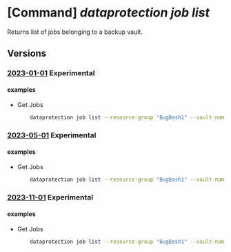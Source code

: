 # [Command] _dataprotection job list_

Returns list of jobs belonging to a backup vault.

## Versions

### [2023-01-01](/Resources/mgmt-plane/L3N1YnNjcmlwdGlvbnMve30vcmVzb3VyY2Vncm91cHMve30vcHJvdmlkZXJzL21pY3Jvc29mdC5kYXRhcHJvdGVjdGlvbi9iYWNrdXB2YXVsdHMve30vYmFja3Vwam9icw==/2023-01-01.xml) **Experimental**

<!-- mgmt-plane /subscriptions/{}/resourcegroups/{}/providers/microsoft.dataprotection/backupvaults/{}/backupjobs 2023-01-01 -->

#### examples

- Get Jobs
    ```bash
        dataprotection job list --resource-group "BugBash1" --vault-name "BugBashVaultForCCYv11"
    ```

### [2023-05-01](/Resources/mgmt-plane/L3N1YnNjcmlwdGlvbnMve30vcmVzb3VyY2Vncm91cHMve30vcHJvdmlkZXJzL21pY3Jvc29mdC5kYXRhcHJvdGVjdGlvbi9iYWNrdXB2YXVsdHMve30vYmFja3Vwam9icw==/2023-05-01.xml) **Experimental**

<!-- mgmt-plane /subscriptions/{}/resourcegroups/{}/providers/microsoft.dataprotection/backupvaults/{}/backupjobs 2023-05-01 -->

#### examples

- Get Jobs
    ```bash
        dataprotection job list --resource-group "BugBash1" --vault-name "BugBashVaultForCCYv11"
    ```

### [2023-11-01](/Resources/mgmt-plane/L3N1YnNjcmlwdGlvbnMve30vcmVzb3VyY2Vncm91cHMve30vcHJvdmlkZXJzL21pY3Jvc29mdC5kYXRhcHJvdGVjdGlvbi9iYWNrdXB2YXVsdHMve30vYmFja3Vwam9icw==/2023-11-01.xml) **Experimental**

<!-- mgmt-plane /subscriptions/{}/resourcegroups/{}/providers/microsoft.dataprotection/backupvaults/{}/backupjobs 2023-11-01 -->

#### examples

- Get Jobs
    ```bash
        dataprotection job list --resource-group "BugBash1" --vault-name "BugBashVaultForCCYv11"
    ```
